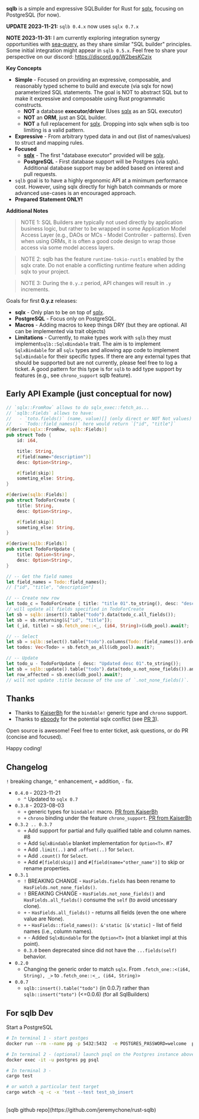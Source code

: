 **sqlb** is a simple and expressive SQLBuilder for Rust for [sqlx](https://crates.io/crates/sqlx), focusing on PostgreSQL (for now). 

**UPDATE 2023-11-21:** `sqlb 0.4.x` now uses `sqlx 0.7.x`

**NOTE 2023-11-31:** I am currently exploring integration synergy opportunities with [sea-query](https://crates.io/crates/sea-query), as they share similar "SQL builder" principles. Some initial integration might appear in `sqlb 0.5.x`. Feel free to share your perspective on our discord: https://discord.gg/W2besKCzjx


**Key Concepts**
- **Simple** - Focused on providing an expressive, composable, and reasonably typed scheme to build and execute (via sqlx for now) parameterized SQL statements. The goal is NOT to abstract SQL but to make it expressive and composable using Rust programmatic constructs.
	- **NOT** a database **executor/driver** (Uses [sqlx](https://crates.io/crates/sqlx) as an SQL executor)
	- **NOT** an **ORM**, just an SQL builder.
	- **NOT** a full replacement for [sqlx](https://crates.io/crates/sqlx). Dropping into sqlx when sqlb is too limiting is a valid pattern.
- **Expressive** - From arbitrary typed data in and out (list of names/values) to struct and mapping rules. 
- **Focused** 
	- **[sqlx](https://crates.io/crates/sqlx)** - The first "database executor" provided will be [sqlx](https://github.com/launchbadge/sqlx). 
	- **PostgreSQL** - First database support will be Postgres (via sqlx). Additional database support may be added based on interest and pull requests.
- `sqlb` goal is to have a highly ergonomic API at a minimum performance cost. However, using sqlx directly for high batch commands or more advanced use-cases is an encouraged approach. 
- **Prepared Statement ONLY!**	

**Additional Notes**

> NOTE 1: SQL Builders are typically not used directly by application business logic, but rather to be wrapped in some Application Model Access Layer (e.g., DAOs or MCs - Model Controller - patterns). Even when using ORMs, it is often a good code design to wrap those access via some model access layers. 

> NOTE 2: sqlb has the feature `runtime-tokio-rustls` enabled by the sqlx crate. Do not enable a conflicting runtime feature when adding sqlx to your project.

> NOTE 3: During the `0.y.z` period, API changes will result in `.y` increments.

Goals for first **0.y.z** releases: 

- **sqlx** - Only plan to be on top of [sqlx](https://crates.io/crates/sqlx).
- **PostgreSQL** - Focus only on PostgreSQL.
- **Macros** - Adding macros to keep things DRY (but they are optional. All can be implemented via trait objects)
- **Limitations** - Currently, to make types work with `sqlb` they must implement`sqlb::SqlxBindable` trait. The aim is to implement `SqlxBindable` for all `sqlx` types and allowing app code to implement `SqlxBindable` for their specific types. If there are any external types that should be supported but are not currently, please feel free to log a ticket. A good pattern for this type is for `sqlb` to add type support by features (e.g., see `chrono_support` sqlb feature).


## Early API Example (just conceptual for now)

```rust
// `sqlx::FromRow` allows to do sqlx_exec::fetch_as...
// `sqlb::Fields` allows to have:
//   - `toto.fields()` (name, value)[] (only direct or NOT Not values)
//   - `Todo::field_names()` here would return `["id", "title"]`
#[derive(sqlx::FromRow, sqlb::Fields)] 
pub struct Todo {
    id: i64,

    title: String,
	#[field(name="description")]
	desc: Option<String>,

	#[field(skip)]
	someting_else: String,
}

#[derive(sqlb::Fields)] 
pub struct TodoForCreate {
	title: String,
	desc: Option<String>,

	#[field(skip)]
	someting_else: String,	
}

#[derive(sqlb::Fields)] 
pub struct TodoForUpdate {
	title: Option<String>,
	desc: Option<String>,
}

// -- Get the field names
let field_names = Todo::field_names();
// ["id", "title", "description"]

// -- Create new row
let todo_c = TodoForCreate { title: "title 01".to_string(), desc: "desc 01".to_string() };
// will update all fields specified in TodoForCreate
let sb = sqlb::insert().table("todo").data(todo_c.all_fields());
let sb = sb.returning(&["id", "title"]);
let (_id, title) = sb.fetch_one::<_, (i64, String)>(&db_pool).await?;

// -- Select 
let sb = sqlb::select().table("todo").columns(Todo::field_names()).order_by("!id");
let todos: Vec<Todo> = sb.fetch_as_all(&db_pool).await?;

// -- Update
let todo_u - TodoForUpdate { desc: "Updated desc 01".to_string()};
let sb = sqlb::update().table("todo").data(todo_u.not_none_fields()).and_where_eq("id", 123);
let row_affected = sb.exec(&db_pool).await?;
// will not update .title because of the use of `.not_none_fields()`. 
```

## Thanks

- Thanks to [KaiserBh](https://github.com/KaiserBh) for the `bindable!` generic type and `chrono` support.
- Thanks to [eboody](https://github.com/eboody) for the potential sqlx conflict (see [PR 3](https://github.com/jeremychone/rust-sqlb/pull/3)).

Open source is awesome! Feel free to enter ticket, ask questions, or do PR (concise and focused).

Happy coding!

## Changelog

`!` breaking change, `^` enhancement, `+` addition, `-` fix.

- `0.4.0` - 2023-11-21
	- `^` Updated to `sqlx 0.7`
- `0.3.8` - 2023-08-03
	- `+` generic types for `bindable!` macro. [PR from KaiserBh](https://github.com/jeremychone/rust-sqlb/pull/10)
	- `+` `chrono` binding under the feature `chrono_support`. [PR from KaiserBh](https://github.com/jeremychone/rust-sqlb/pull/10)
- `0.3.2 .. 0.3.7`
	- `+` Add support for partial and fully qualified table and column names. #8
	- `+` Add `SqlxBindable` blanket implementation for `Option<T>`. #7
	- `+` Add `.limit(..)` and `.offset(..)` for `Select`.
	- `+` Add `.count()` for `Select`.
	- `+` Add `#[field(skip)]` and `#[field(name="other_name")]` to skip or rename properties.
- `0.3.1` 
	- `!` BREAKING CHANGE - `HasFields.fields` has been rename to `HasFields.not_none_fields()`.
	- `!` BREAKING CHANGE - `HasFields.not_none_fields()` and `HasFields.all_fields()` consume the `self` (to avoid uncessary clone).
	- `+` - `HasFields.all_fields()` - returns all fields (even the one where value are None).
	- `+` - `HasFields::field_names(): &'static [&'static]` - list of field names (i.e., column names).
	- `+` - Added `SqlxBindable` for the `Option<T>` (not a blanket impl at this point).
	- `0.3.0` been deprecated since did not have the `...fields(self)` behavior. 
- `0.2.0` 
	- Changing the generic order to match `sqlx`. From `.fetch_one::<(i64, String), _>` to `.fetch_one::<_, (i64, String)>`
- `0.0.7` 
	- `sqlb::insert().table("todo")` (in 0.0.7) rather than `sqlb::insert("toto")` (<=0.0.6) (for all SqlBuilders)


## For sqlb Dev

Start a PostgreSQL

```sh
# In terminal 1 - start postges
docker run --rm --name pg -p 5432:5432  -e POSTGRES_PASSWORD=welcome  postgres:15

# In terminal 2 - (optional) launch psql on the Postgres instance above
docker exec -it -u postgres pg psql

# In terminal 3 -
cargo test

# or watch a particular test target
cargo watch -q -c -x 'test --test test_sb_insert
```

<br />
[sqlb github repo](https://github.com/jeremychone/rust-sqlb)
